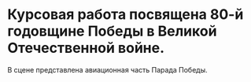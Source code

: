 # Курсовая работа посвящена 80-й годовщине Победы в Великой Отечественной войне.
В сцене представлена авиационная часть Парада Победы.
